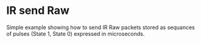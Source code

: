 IR send Raw
===========
Simple example showing how to send IR Raw packets stored as sequances of pulses (State 1, State 0) expressed in microseconds.


